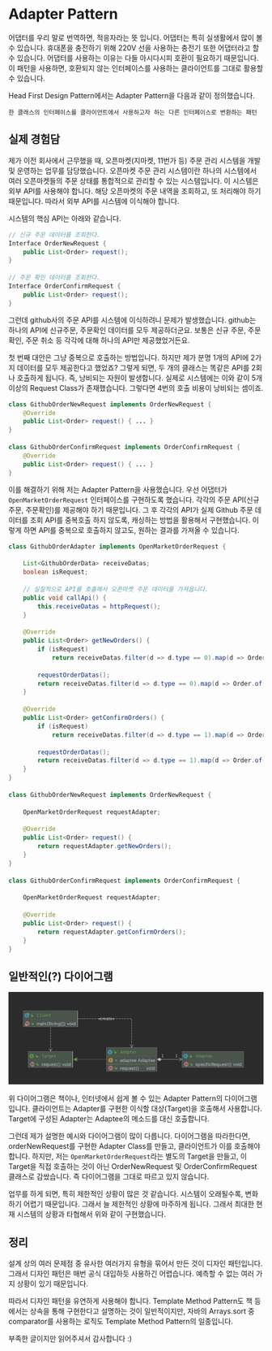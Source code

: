 # Adapter Pattern

어댑터를 우리 말로 번역하면, 적응자라는 뜻 입니다. 어댑터는 특히 실생활에서 많이 볼 수 있습니다. 휴대폰을 충전하기 위해 220V 선을 사용하는 충전기 또한 어댑터라고 할 수 있습니다. 어댑터를 사용하는 이유는 다들 아시다시피 호환이 필요하기 때문입니다. 이 패턴을 사용하면, 호환되지 않는 인터페이스를 사용하는 클라이언트를 그대로 활용할 수 있습니다.

Head First Design Pattern에서는 Adapter Pattern을 다음과 같이 정의했습니다.

`
한 클래스의 인터페이스를 클라이언트에서 사용하고자 하는 다른 인터페이스로 변환하는 패턴
`



## 실제 경험담

제가 이전 회사에서 근무했을 때, 오픈마켓(지마켓, 11번가 등) 주문 관리 시스템을 개발 및 운영하는 업무를 담당했습니다. 오픈마켓 주문 관리 시스템이란 하나의 시스템에서 여러 오픈마켓들의 주문 상태를 통합적으로 관리할 수 있는 시스템입니다. 이 시스템은 외부 API를 사용해야 합니다. 해당 오픈마켓의 주문 내역을 조회하고, 또 처리해야 하기 때문입니다. 따라서 외부 API를 시스템에 이식해야 합니다.

시스템의 핵심 API는 아래와 같습니다.

```java
// 신규 주문 데이터를 조회한다.
Interface OrderNewRequest {
    public List<Order> request(); 
} 

// 주문 확인 데이터를 조회한다.
Interface OrderConfirmRequest {
    public List<Order> request();
}
```

그런데 github사의 주문 API를 시스템에 이식하려니 문제가 발생했습니다. github는 하나의 API에 신규주문, 주문확인 데이터를 모두 제공하더군요. 보통은 신규 주문, 주문 확인, 주문 취소 등 각각에 대해 하나의 API만 제공했었거든요.

첫 번째 대안은 그냥 중복으로 호출하는 방법입니다. 하지만 제가 분명 1개의 API에 2가지 데이터를 모두 제공한다고 했었죠? 그렇게 되면, 두 개의 클래스는 똑같은 API를 2회나 호출하게 됩니다. 즉, 낭비되는 자원이 발생합니다. 실제로 시스템에는 이와 같이 5개 이상의 Request Class가 존재했습니다. 그렇다면 4번의 호출 비용이 낭비되는 셈이죠.

```java
class GithubOrderNewRequest implements OrderNewRequest {
    @Override
    public List<Order> request() { ... }
}

class GithubOrderConfirmRequest implements OrderConfirmRequest {
    @Override
    public List<Order> request() { ... }
}
```

이를 해결하기 위해 저는 Adapter Pattern을 사용했습니다. 우선 어댑터가 `OpenMarketOrderRequest` 인터페이스를 구현하도록 했습니다. 각각의 주문 API(신규주문, 주문확인)를 제공해야 하기 때문입니다. 그 후 각각의 API가 실제 Github 주문 데이터를 조회 API를 중복호출 하지 않도록, 캐싱하는 방법을 활용해서 구현했습니다. 이렇게 하면 API를 중복으로 호출하지 않고도, 원하는 결과를 가져올 수 있습니다.

```java
class GithubOrderAdapter implements OpenMarketOrderRequest {
    
    List<GithubOrderData> receiveDatas;
    boolean isRequest;

    // 실질적으로 API를 호출해서 오픈마켓 주문 데이터를 가져옵니다.
    public void callApi() { 
        this.receiveDatas = httpRequest();
    }

    @Override
    public List<Order> getNewOrders() {
        if (isRequest) 
            return receiveDatas.filter(d => d.type == 0).map(d => Order.of(d));

        requestOrderDatas();
        return receiveDatas.filter(d => d.type == 0).map(d => Order.of(d));
    }

    @Override
    public List<Order> getConfirmOrders() {
        if (isRequest) 
            return receiveDatas.filter(d => d.type == 1).map(d => Order.of(d));

        requestOrderDatas();
        return receiveDatas.filter(d => d.type == 1).map(d => Order.of(d));
    }
}

class GithubOrderNewRequest implements OrderNewRequest {

    OpenMarketOrderRequest requestAdapter;

    @Override
    public List<Order> request() { 
        return requestAdapter.getNewOrders();
    }
}

class GithubOrderConfirmRequest implements OrderConfirmRequest {

    OpenMarketOrderRequest requestAdapter;

    @Override
    public List<Order> request() { 
        return requestAdapter.getConfirmOrders();
    }
}
```

## 일반적인(?) 다이어그램

![uml](../../resource/image/uml-adapter.PNG)

위 다이어그램은 책이나, 인터넷에서 쉽게 볼 수 있는 Adapter Pattern의 다이어그램입니다. 클라이언트는 Adapter를 구현한 이식할 대상(Target)을 호출해서 사용합니다. Target에 구성된 Adapter는 Adaptee의 메소드를 대신 호출합니다. 

그런데 제가 설명한 예시와 다이어그램이 많이 다릅니다. 다이어그램을 따라한다면, orderNewRequest를 구현한 Adapter Class를 만들고, 클라이언트가 이를 호출해야 합니다. 하지만, 저는 `OpenMarketOrderRequest`라는 별도의 Target을 만들고, 이 Target을 직접 호출하는 것이 아닌 OrderNewRequest 및 OrderConfirmRequest 클래스로 감쌌습니다. 즉 다이어그램을 그대로 따르고 있지 않습니다.

업무를 하게 되면, 특히 제한적인 상황이 많은 것 같습니다. 시스템이 오래될수록, 변화하기 어렵기 때문입니다. 그래서 늘 제한적인 상황에 마주하게 됩니다. 그래서 최대한 현재 시스템의 상황과 타협해서 위와 같이 구현했습니다. 

## 정리

설계 상의 여러 문제점 중 유사한 여러가지 유형을 묶어서 만든 것이 디자인 패턴입니다. 그래서 디자인 패턴은 매번 공식 대입하듯 사용하긴 어렵습니다. 예측할 수 없는 여러 가지 상황이 있기 때문입니다.

따라서 디자인 패턴을 유연하게 사용해야 합니다. Template Method Pattern도 책 등에서는 상속을 통해 구현한다고 설명하는 것이 일반적이지만, 자바의 Arrays.sort 중 comparator를 사용하는 로직도 Template Method Pattern의 일종입니다.

부족한 글이지만 읽어주셔서 감사합니다 :)